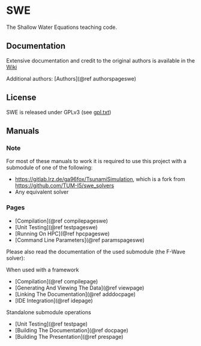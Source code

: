 # SWE

The Shallow Water Equations teaching code.

## Documentation

Extensive documentation and credit to the original authors is available in the [Wiki](https://github.com/TUM-I5/SWE/wiki)

Additional authors: [Authors](@ref authorspageswe)

## License

SWE is released under GPLv3 (see [gpl.txt](gpl.txt))

## Manuals

### Note

For most of these manuals to work it is required to use this project with a submodule of one of the following:

- https://gitlab.lrz.de/ga96fox/TsunamiSimulation, which is a fork from https://github.com/TUM-I5/swe_solvers
- Any equivalent solver

### Pages

- [Compilation](@ref compilepageswe)
- [Unit Testing](@ref testpageswe)
- [Running On HPC](@ref hpcpageswe)
- [Command Line Parameters](@ref paramspageswe)

Please also read the documentation of the used submodule (the F-Wave solver):

When used with a framework
- [Compilation](@ref compilepage)
- [Generating And Viewing The Data](@ref viewpage)
- [Linking The Documentation](@ref adddocpage)
- [IDE Integration](@ref idepage)

Standalone submodule operations
- [Unit Testing](@ref testpage)
- [Building The Documentation](@ref docpage)
- [Building The Presentation](@ref prespage)


